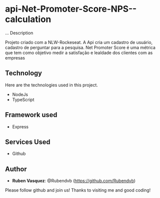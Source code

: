 # api-Net-Promoter-Score-NPS--calculation

... Description

Projeto criado com a NLW-Rockeseat. A Api cria um cadastro de usuário, cadastro de perguntar para a pesquisa.
Net Promoter Score é uma métrica que tem como objetivo medir a satisfação e lealdade dos clientes com as empresas

## Technology 
 
Here are the technologies used in this project.
 
* NodeJs
* TypeScript

## Framework used

* Express
 
## Services Used
 
* Github
 
## Author
 
* **Ruben Vasquez**: @Rubendvb (https://github.com/Rubendvb)
 
 
Please follow github and join us!
Thanks to visiting me and good coding!
